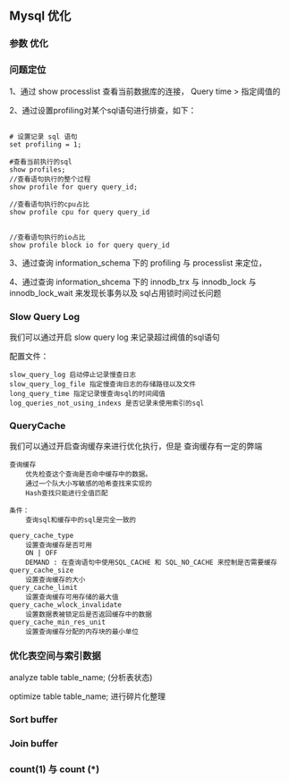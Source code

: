 ## Mysql 优化



### 参数 优化



### 问题定位

1、通过 show processlist 查看当前数据库的连接， Query time >  指定阈值的

2、通过设置profiling对某个sql语句进行排查，如下：

```

# 设置记录 sql 语句
set profiling = 1;

#查看当前执行的sql
show profiles;
//查看语句执行的整个过程
show profile for query query_id;

//查看语句执行的cpu占比
show profile cpu for query query_id


//查看语句执行的io占比
show profile block io for query query_id
```

3、通过查询 information_schema  下的 profiling 与 processlist 来定位，

4、通过查询 information_shcema 下的 innodb_trx 与 innodb_lock 与 innodb_lock_wait 来发现长事务以及 sql占用锁时间过长问题





### Slow Query Log

我们可以通过开启 slow query log 来记录超过阀值的sql语句

配置文件：

```
slow_query_log 启动停止记录慢查日志
slow_query_log_file 指定慢查询日志的存储路径以及文件
long_query_time 指定记录慢查询sql的时间阈值
log_queries_not_using_indexs 是否记录未使用索引的sql
```





### QueryCache

我们可以通过开启查询缓存来进行优化执行，但是 查询缓存有一定的弊端

```
查询缓存
	优先检查这个查询是否命中缓存中的数据。
	通过一个队大小写敏感的哈希查找来实现的
	Hash查找只能进行全值匹配

条件：
	查询sql和缓存中的sql是完全一致的

query_cache_type
	设置查询缓存是否可用
	ON | OFF
	DEMAND : 在查询语句中使用SQL_CACHE 和 SQL_NO_CACHE 来控制是否需要缓存
query_cache_size
	设置查询缓存的大小
query_cache_limit
	设置查询缓存可用存储的最大值
query_cache_wlock_invalidate
	设置数据表被锁定后是否返回缓存中的数据
query_cache_min_res_unit
	设置查询缓存分配的内存块的最小单位
```



### 优化表空间与索引数据

analyze table table_name; (分析表状态)

optimize table table_name;  进行碎片化整理







### Sort buffer



### Join buffer



### count(1) 与 count (*)